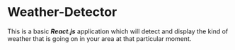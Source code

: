 # Weather-Detector

This is a basic ***React.js*** application which will detect and display the kind of weather that is going on in your area at that particular moment.

